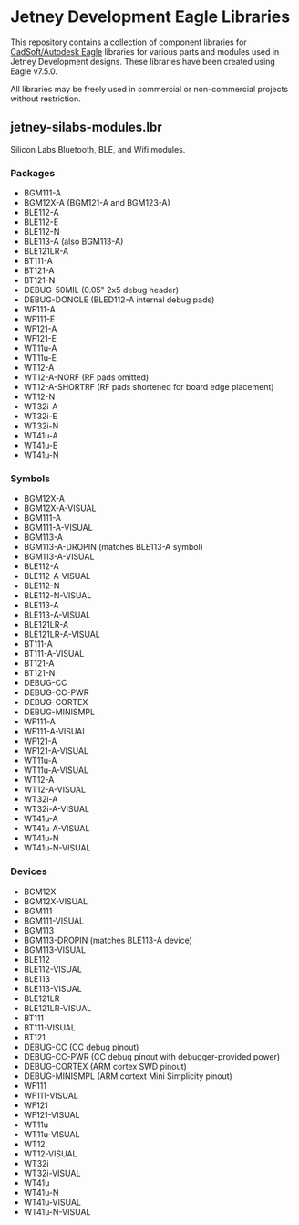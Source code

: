 # Jetney Development Eagle Libraries

This repository contains a collection of component libraries for [CadSoft/Autodesk Eagle](https://www.autodesk.com/products/eagle) libraries for various parts and modules used in Jetney Development designs. These libraries have been created using Eagle v7.5.0.

All libraries may be freely used in commercial or non-commercial projects without restriction.

## jetney-silabs-modules.lbr

Silicon Labs Bluetooth, BLE, and Wifi modules.

### Packages
- BGM111-A
- BGM12X-A (BGM121-A and BGM123-A)
- BLE112-A
- BLE112-E
- BLE112-N
- BLE113-A (also BGM113-A)
- BLE121LR-A
- BT111-A
- BT121-A
- BT121-N
- DEBUG-50MIL (0.05" 2x5 debug header)
- DEBUG-DONGLE (BLED112-A internal debug pads)
- WF111-A
- WF111-E
- WF121-A
- WF121-E
- WT11u-A
- WT11u-E
- WT12-A
- WT12-A-NORF (RF pads omitted)
- WT12-A-SHORTRF (RF pads shortened for board edge placement)
- WT12-N
- WT32i-A
- WT32i-E
- WT32i-N
- WT41u-A
- WT41u-E
- WT41u-N

### Symbols

- BGM12X-A
- BGM12X-A-VISUAL
- BGM111-A
- BGM111-A-VISUAL
- BGM113-A
- BGM113-A-DROPIN (matches BLE113-A symbol)
- BGM113-A-VISUAL
- BLE112-A
- BLE112-A-VISUAL
- BLE112-N
- BLE112-N-VISUAL
- BLE113-A
- BLE113-A-VISUAL
- BLE121LR-A
- BLE121LR-A-VISUAL
- BT111-A
- BT111-A-VISUAL
- BT121-A
- BT121-N
- DEBUG-CC
- DEBUG-CC-PWR
- DEBUG-CORTEX
- DEBUG-MINISMPL
- WF111-A
- WF111-A-VISUAL
- WF121-A
- WF121-A-VISUAL
- WT11u-A
- WT11u-A-VISUAL
- WT12-A
- WT12-A-VISUAL
- WT32i-A
- WT32i-A-VISUAL
- WT41u-A
- WT41u-A-VISUAL
- WT41u-N
- WT41u-N-VISUAL

### Devices

- BGM12X
- BGM12X-VISUAL
- BGM111
- BGM111-VISUAL
- BGM113
- BGM113-DROPIN (matches BLE113-A device)
- BGM113-VISUAL
- BLE112
- BLE112-VISUAL
- BLE113
- BLE113-VISUAL
- BLE121LR
- BLE121LR-VISUAL
- BT111
- BT111-VISUAL
- BT121
- DEBUG-CC (CC debug pinout)
- DEBUG-CC-PWR (CC debug pinout with debugger-provided power)
- DEBUG-CORTEX (ARM cortex SWD pinout)
- DEBUG-MINISMPL (ARM cortext Mini Simplicity pinout)
- WF111
- WF111-VISUAL
- WF121
- WF121-VISUAL
- WT11u
- WT11u-VISUAL
- WT12
- WT12-VISUAL
- WT32i
- WT32i-VISUAL
- WT41u
- WT41u-N
- WT41u-VISUAL
- WT41u-N-VISUAL
